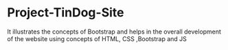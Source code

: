 # Project-TinDog-Site
It illustrates the concepts of Bootstrap and helps in the overall development of the website using concepts of HTML, CSS ,Bootstrap and JS
